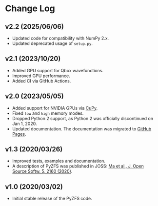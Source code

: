 Change Log
==========

v2.2 (2025/06/06)
-----------------

- Updated code for compatibility with NumPy 2.x.
- Updated deprecated usage of `setup.py`.

v2.1 (2023/10/20)
-----------------

- Added GPU support for Qbox wavefunctions.
- Improved GPU performance.
- Added CI via GitHub Actions.

v2.0 (2023/05/05)
-----------------

- Added support for NVIDIA GPUs via [CuPy](https://cupy.dev/).
- Fixed `low` and `high` memory modes.
- Dropped Python 2 support, as Python 2 was officially discontinued on Jan 1, 2020.
- Updated documentation. The documentation was migrated to [GitHub Pages](https://miccompy.github.io/pyzfs/).

v1.3 (2020/03/26)
-----------------

- Improved tests, examples and documentation.
- A description of PyZFS was published in JOSS: [Ma et al., J. Open Source Softw. 5, 2160 (2020)](https://doi.org/10.21105/joss.02160/).

v1.0 (2020/03/02)
-----------------

- Initial stable release of the PyZFS code.
